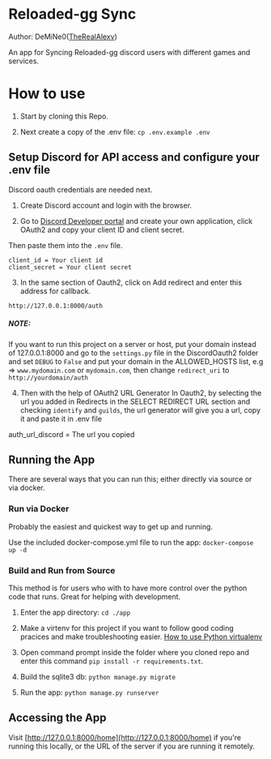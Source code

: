 # Reloaded-gg Sync

Author: DeMiNe0([TheRealAlexv](https://github.com/TheRealAlexV))

An app for Syncing Reloaded-gg discord users with different games and services.

# How to use

1. Start by cloning this Repo.

2. Next create a copy of the .env file: `cp .env.example .env`

## Setup Discord for API access and configure your .env file

Discord oauth credentials are needed next.

1. Create Discord account and login with the browser.

2. Go to [Discord Developer portal](https://discord.com/developers/applications) and create your own application, click OAuth2 and copy your client ID and client secret.

  Then paste them into the `.env` file.
  
    client_id = Your client id
    client_secret = Your client secret

3. In the same section of Oauth2, click on Add redirect and enter this address for callback.

  `http://127.0.0.1:8000/auth`

  ##### NOTE:
  If you want to run this project on a server or host, put your domain instead of 127.0.0.1:8000 and go to the `settings.py` file in the DiscordOauth2 folder and set `DEBUG` to `False` and put your domain in the ALLOWED_HOSTS list, e.g => `www.mydomain.com` or `mydomain.com`, then change `redirect_uri` to `http://yourdomain/auth`
    
4. Then with the help of OAuth2 URL Generator In Oauth2, by selecting the url you added in Redirects in the SELECT REDIRECT URL section and checking `identify` and `guilds`, the  url generator will give you a url, copy it and paste it in .env file
        
  auth_url_discord = The url you copied

## Running the App
There are several ways that you can run this; either directly via source or via docker.

### Run via Docker

Probably the easiest and quickest way to get up and running.

Use the included docker-compose.yml file to run the app: 
`docker-compose up -d`

### Build and Run from Source

This method is for users who with to have more control over the python code that runs. Great for helping with development.

1. Enter the app directory: `cd ./app`

2. Make a virtenv for this project if you want to follow good coding pracices and make troubleshooting easier. [How to use Python virtualenv](https://pythonbasics.org/virtualenv/)

3. Open command prompt inside the folder where you cloned repo and enter this command `pip install -r requirements.txt`.
          
4. Build the sqlite3 db: `python manage.py migrate` 

5. Run the app: `python manage.py runserver`

## Accessing the App

Visit [http://127.0.0.1:8000/home](http://127.0.0.1:8000/home) if you're running this locally, or the URL of the server if you are running it remotely.
